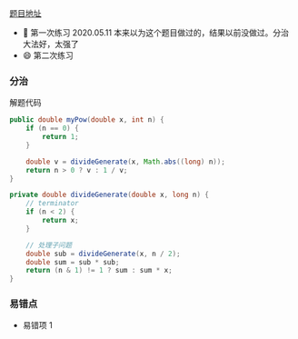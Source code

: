 [题目地址](https://leetcode-cn.com/problems/powx-n/)



- :slightly_smiling_face: 第一次练习 2020.05.11 本来以为这个题目做过的，结果以前没做过。分治大法好，太强了
- :smile: 第二次练习 



### 分治

解题代码

```java
public double myPow(double x, int n) {
    if (n == 0) {
        return 1;
    }

    double v = divideGenerate(x, Math.abs((long) n));
    return n > 0 ? v : 1 / v;
}

private double divideGenerate(double x, long n) {
    // terminator
    if (n < 2) {
        return x;
    }

    // 处理子问题
    double sub = divideGenerate(x, n / 2);
    double sum = sub * sub;
    return (n & 1) != 1 ? sum : sum * x;
}
```



### 易错点

- 易错项 1 

